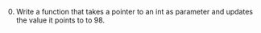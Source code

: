 



0. Write a function that takes a pointer to an int as parameter and updates the value it points to to 98.

